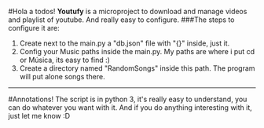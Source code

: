 #Hola a todos!
**Youtufy** is a microproject to download and manage videos and playlist of youtube. And really easy to configure.
###The steps to configure it are:

1. Create next to the main.py a "db.json" file with "{}" inside, just it.
2. Config your Music paths inside the main.py. My paths are where i put cd or Música, its easy to find :)
3. Create a directory named "RandomSongs" inside this path. The program will put alone songs there.

- - - 

#Annotations!
The script is in python 3, it's really easy to understand, you can do whatever you want with it. And if you do anything interesting with it, just let me know :D
